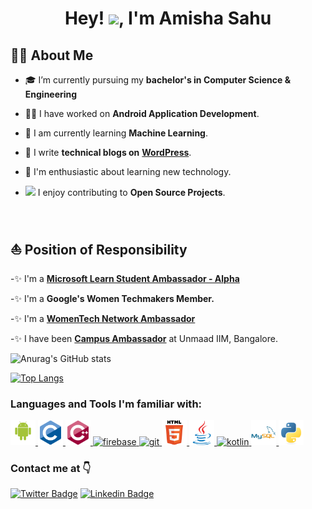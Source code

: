 <h1 align="center">Hey! <img src="https://media.giphy.com/media/hvRJCLFzcasrR4ia7z/giphy.gif" width="25px">, I'm Amisha Sahu</h1>


## 🙋‍♂️ About Me

- 🎓 I’m currently pursuing my **bachelor's in Computer Science & Engineering**

- 👩‍💻 I have worked on **Android Application Development**.

- 🤖 I am currently learning **Machine Learning**.

- 📝 I write **technical blogs on** [**WordPress**](https://wordpress.com/view/betterlifevisual.wordpress.com).

- 🤠 I'm enthusiastic about learning new technology. 

- <img src="https://github.com/rajput2107/rajput2107/blob/master/Assets/Handshake.gif" width="40px"> I enjoy contributing to **Open Source Projects**.

<br/>

## ⛵ Position of Responsibility

-✨ I'm a [**Microsoft Learn Student Ambassador - Alpha**](https://drive.google.com/file/d/1v0xo_woekxSCl-wXDpf5U-r0KKijjSYa/view?usp=sharing) 

-✨ I'm a **Google's Women Techmakers Member.** 

-✨ I'm a [**WomenTech Network Ambassador**](https://drive.google.com/file/d/1Hw_punBuXpT4Orbq5MCNwm_9Idgfg2PL/view?usp=sharing)

-✨ I have been [**Campus Ambassador**](https://drive.google.com/file/d/1GTtjAy5_mZn1TJ8lai4HQx6yZKQKIR47/view?usp=sharing) at Unmaad IIM, Bangalore.


![Anurag's GitHub stats](https://github-readme-stats.vercel.app/api?username=Amisha328&theme=algolia&show_icons=true)


[![Top Langs](https://github-readme-stats.vercel.app/api/top-langs/?username=Amisha328&layout=compact&theme=algolia)](https://github.com/Amisha328/github-readme-stats)


<h3 align="left">Languages and Tools I'm familiar with:</h3>
<p align="left"> <a href="https://developer.android.com" target="_blank"> <img src="https://raw.githubusercontent.com/devicons/devicon/master/icons/android/android-original-wordmark.svg" alt="android" width="40" height="40"/> </a> <a href="https://www.cprogramming.com/" target="_blank"> <img src="https://raw.githubusercontent.com/devicons/devicon/master/icons/c/c-original.svg" alt="c" width="40" height="40"/> </a> <a href="https://www.w3schools.com/cpp/" target="_blank"> <img src="https://raw.githubusercontent.com/devicons/devicon/master/icons/cplusplus/cplusplus-original.svg" alt="cplusplus" width="40" height="40"/> </a> <a href="https://firebase.google.com/" target="_blank"> <img src="https://www.vectorlogo.zone/logos/firebase/firebase-icon.svg" alt="firebase" width="40" height="40"/> </a> <a href="https://git-scm.com/" target="_blank"> <img src="https://www.vectorlogo.zone/logos/git-scm/git-scm-icon.svg" alt="git" width="40" height="40"/> </a> <a href="https://www.w3.org/html/" target="_blank"> <img src="https://raw.githubusercontent.com/devicons/devicon/master/icons/html5/html5-original-wordmark.svg" alt="html5" width="40" height="40"/> </a> <a href="https://www.java.com" target="_blank"> <img src="https://raw.githubusercontent.com/devicons/devicon/master/icons/java/java-original.svg" alt="java" width="40" height="40"/> </a> <a href="https://kotlinlang.org" target="_blank"> <img src="https://www.vectorlogo.zone/logos/kotlinlang/kotlinlang-icon.svg" alt="kotlin" width="40" height="40"/> </a> <a href="https://www.mysql.com/" target="_blank"> <img src="https://raw.githubusercontent.com/devicons/devicon/master/icons/mysql/mysql-original-wordmark.svg" alt="mysql" width="40" height="40"/> </a> <a href="https://www.python.org" target="_blank"> <img src="https://raw.githubusercontent.com/devicons/devicon/master/icons/python/python-original.svg" alt="python" width="40" height="40"/> </a> </p>

<h3 align="left">Contact me at 👇</h3>


[![Twitter Badge](https://img.shields.io/badge/-@amisha_sahu328-1ca0f1?style=flat-square&labelColor=1ca0f1&logo=twitter&logoColor=white&link=https://twitter.com/amisha_sahu328)](https://twitter.com/amisha_sahu328)
[![Linkedin Badge](https://img.shields.io/badge/-AmishaSahu-blue?style=flat-square&logo=Linkedin&logoColor=white&link=https://www.linkedin.com/in/amisha-sahu/)](https://www.linkedin.com/in/amisha-sahu/)
<br />




